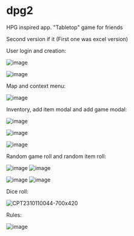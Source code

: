 # dpg2
HPG inspired app. "Tabletop" game for friends

Second version if it (First one was excel version)


User login and creation:

![image](https://github.com/HullPerse/dpg2/assets/35864804/f37477e0-0945-4985-be67-c21988ca7ed7)

![image](https://github.com/HullPerse/dpg2/assets/35864804/419095ce-a282-4701-85b6-5f6122f7d87a)

Map and context menu:

![image](https://github.com/HullPerse/dpg2/assets/35864804/3ce27a68-c9ba-49d9-a5c3-b7714af6c773)


Inventory, add item modal and add game modal:

![image](https://github.com/HullPerse/dpg2/assets/35864804/4da7ecb1-127c-46dc-8ed3-7cfbd636881b)

![image](https://github.com/HullPerse/dpg2/assets/35864804/da881536-8583-4739-9fdb-e8ef04ea89ab)

![image](https://github.com/HullPerse/dpg2/assets/35864804/5e75d48e-9346-42d7-8d1b-4cf4517b530b)

Random game roll and random item roll:

![image](https://github.com/HullPerse/dpg2/assets/35864804/ed389bc5-9e3a-4ac5-9674-e3b6d7c0f9ab)
![image](https://github.com/HullPerse/dpg2/assets/35864804/52ea79c0-b17e-4e7c-9aff-258c823badd0)

![image](https://github.com/HullPerse/dpg2/assets/35864804/b1f5b9de-612b-45bd-a094-f530c843d5a3)
![image](https://github.com/HullPerse/dpg2/assets/35864804/bdd7080d-09f9-4b37-8709-6a0797e50737)

Dice roll:

![CPT2310110044-700x420](https://github.com/HullPerse/dpg2/assets/35864804/94119e1f-6c72-4cb4-99fe-9afe13468d29)

Rules: 

![image](https://github.com/HullPerse/dpg2/assets/35864804/4d431723-9665-47e6-a164-e28bae1e6184)

